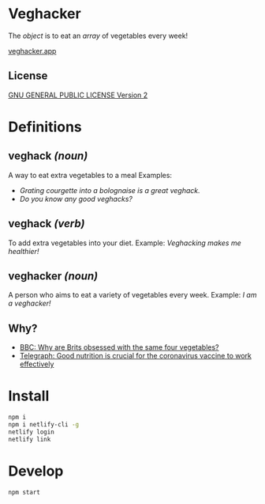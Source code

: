 # Veghacker

The _object_ is to eat an _array_ of vegetables every week!

[veghacker.app](https://veghacker.app)

## License

[GNU GENERAL PUBLIC LICENSE Version 2](https://github.com/petedavisdev/veghacker/blob/master/LICENSE)

# Definitions

## veghack _(noun)_

A way to eat extra vegetables to a meal
Examples:

- _Grating courgette into a bolognaise is a great veghack._
- _Do you know any good veghacks?_

## veghack _(verb)_

To add extra vegetables into your diet.
Example: _Veghacking makes me healthier!_

## veghacker _(noun)_

A person who aims to eat a variety of vegetables every week.
Example: _I am a veghacker!_

## Why?

- [BBC: Why are Brits obsessed with the same four vegetables?](https://www.bbc.co.uk/food/articles/veg_variety)
- [Telegraph: Good nutrition is crucial for the coronavirus vaccine to work effectively](https://www.telegraph.co.uk/global-health/science-and-disease/good-nutrition-can-make-vaccines-effective/)

# Install

```bash
npm i
npm i netlify-cli -g
netlify login
netlify link
```

# Develop

```bash
npm start
```
